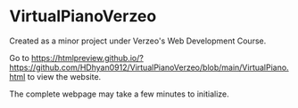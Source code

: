 # VirtualPianoVerzeo
Created as a minor project under Verzeo's Web Development Course.



Go to https://htmlpreview.github.io/?https://github.com/HDhyan0912/VirtualPianoVerzeo/blob/main/VirtualPiano.html to view the website.

The complete webpage may take a few minutes to initialize.
